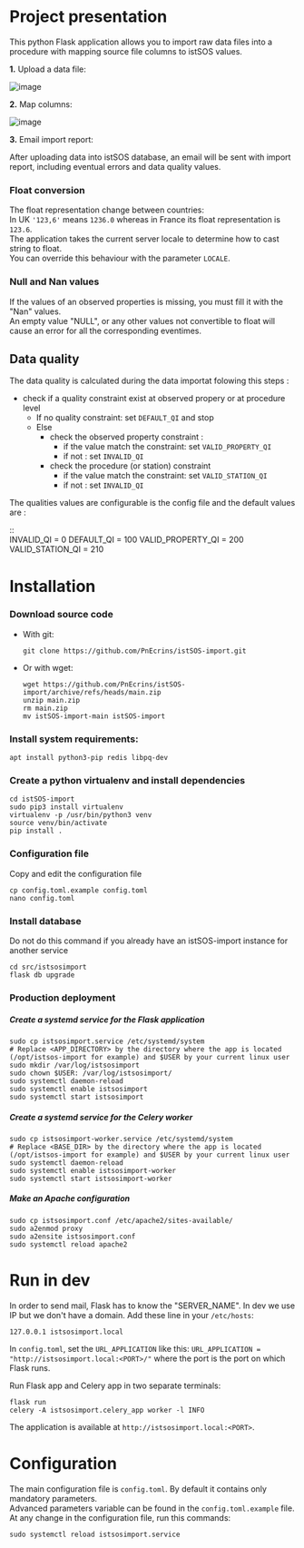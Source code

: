 # Project presentation

This python Flask application allows you to import raw data files into a procedure with mapping source file columns to istSOS values.

**1.** Upload a data file:

![image](https://user-images.githubusercontent.com/4418840/199719515-eb2274c3-a60b-4a1e-938e-5fd257c9cb55.png)

**2.** Map columns:

![image](https://user-images.githubusercontent.com/4418840/199719747-9dbd7a52-a4d6-42d3-b411-3d762925108b.png)

**3.** Email import report:

After uploading data into istSOS database, an email will be sent with import report, including eventual errors and data quality values.

### Float conversion

The float representation change between countries:  
In UK `'123,6'` means `1236.0` whereas in France its float representation is `123.6`.  
The application takes the current server locale to determine how to cast string to float.  
You can override this behaviour with the parameter `LOCALE`.

### Null and Nan values

If the values of an observed properties is missing, you must fill it with the "Nan" values.  
An empty value "NULL", or any other values not convertible to float will cause an error for all the corresponding eventimes.

## Data quality

The data quality is calculated during the data importat folowing this steps :

- check if a quality constraint exist at observed propery or at procedure level
  - If no quality constraint: set `DEFAULT_QI` and stop
  - Else
    - check the observed property constraint :
      - if the value match the constraint: set `VALID_PROPERTY_QI`
      - if not : set `INVALID_QI`
    - check the procedure (or station) constraint
      - if the value match the constraint: set `VALID_STATION_QI`
      - if not : set `INVALID_QI`

The qualities values are configurable is the config file and the default values are :

::  
 INVALID_QI = 0
DEFAULT_QI = 100
VALID_PROPERTY_QI = 200
VALID_STATION_QI = 210

# Installation

### Download source code

- With git:

      git clone https://github.com/PnEcrins/istSOS-import.git

- Or with wget:

      wget https://github.com/PnEcrins/istSOS-import/archive/refs/heads/main.zip
      unzip main.zip
      rm main.zip
      mv istSOS-import-main istSOS-import

### Install system requirements:

    apt install python3-pip redis libpq-dev

### Create a python virtualenv and install dependencies

    cd istSOS-import
    sudo pip3 install virtualenv
    virtualenv -p /usr/bin/python3 venv
    source venv/bin/activate
    pip install .

### Configuration file

Copy and edit the configuration file

    cp config.toml.example config.toml
    nano config.toml

### Install database

Do not do this command if you already have an istSOS-import instance for another service

    cd src/istsosimport
    flask db upgrade

### Production deployment

##### Create a systemd service for the Flask application

    sudo cp istsosimport.service /etc/systemd/system
    # Replace <APP_DIRECTORY> by the directory where the app is located (/opt/istsos-import for example) and $USER by your current linux user
    sudo mkdir /var/log/istsosimport
    sudo chown $USER: /var/log/istsosimport/
    sudo systemctl daemon-reload
    sudo systemctl enable istsosimport
    sudo systemctl start istsosimport

##### Create a systemd service for the Celery worker

    sudo cp istsosimport-worker.service /etc/systemd/system
    # Replace <BASE_DIR> by the directory where the app is located (/opt/istsos-import for example) and $USER by your current linux user
    sudo systemctl daemon-reload
    sudo systemctl enable istsosimport-worker
    sudo systemctl start istsosimport-worker

##### Make an Apache configuration

    sudo cp istsosimport.conf /etc/apache2/sites-available/
    sudo a2enmod proxy
    sudo a2ensite istsosimport.conf
    sudo systemctl reload apache2

# Run in dev

In order to send mail, Flask has to know the "SERVER_NAME". In dev we use IP but we don't have a domain. Add these line in your `/etc/hosts`:

    127.0.0.1 istsosimport.local

In `config.toml`, set the `URL_APPLICATION` like this: `URL_APPLICATION = "http://istsosimport.local:<PORT>/"` where the port is the port on which Flask runs.

Run Flask app and Celery app in two separate terminals:

    flask run
    celery -A istsosimport.celery_app worker -l INFO

The application is available at `http://istsosimport.local:<PORT>`.

# Configuration

The main configuration file is `config.toml`. By default it contains only mandatory parameters.  
Advanced parameters variable can be found in the `config.toml.example` file.  
At any change in the configuration file, run this commands:

    sudo systemctl reload istsosimport.service
